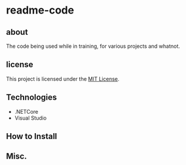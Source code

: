 # readme-code

## about
The code being used while in training, for various projects and whatnot.

## license
This project is licensed under the [MIT License](https://choosealicense.com/licenses/mit/#). 

## Technologies
* .NETCore
* Visual Studio

## How to Install

## Misc.
